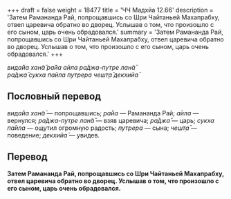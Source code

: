 +++
draft = false
weight = 18477
title = 'ЧЧ Мадхйа 12.66'
description = 'Затем Рамананда Рай, попрощавшись со Шри Чайтаньей Махапрабху, отвел царевича обратно во дворец. Услышав о том, что произошло с его сыном, царь очень обрадовался.'
summary = 'Затем Рамананда Рай, попрощавшись со Шри Чайтаньей Махапрабху, отвел царевича обратно во дворец. Услышав о том, что произошло с его сыном, царь очень обрадовался.'
+++

_вида̄йа хан̃а̄ ра̄йа а̄ила ра̄джа-путре лан̃а̄  
ра̄джа̄ сукха па̄ила путрера чешт̣а̄ декхийа̄_

## Пословный перевод

_вида̄йа_ _хан̃а̄_ — попрощавшись; _ра̄йа_ — Рамананда Рай; _а̄ила_ — вернулся; _ра̄джа_\-_путре_ _лан̃а̄_ — взяв царевича; _ра̄джа̄_ — царь; _сукха_ _па̄ила_ — ощутил огромную радость; _путрера_ — сына; _чешт̣а̄_ — поведение; _декхийа̄_ — увидев.

## Перевод

**Затем Рамананда Рай, попрощавшись со Шри Чайтаньей Махапрабху, отвел царевича обратно во дворец. Услышав о том, что произошло с его сыном, царь очень обрадовался.**
